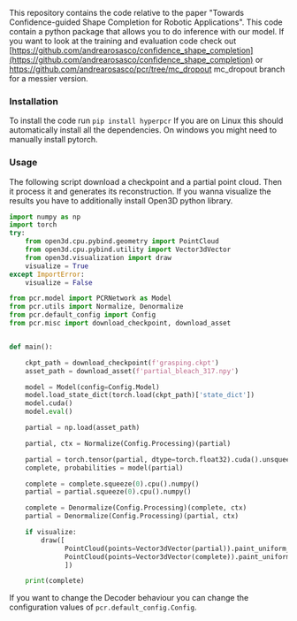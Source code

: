 This repository contains the code relative to the paper "Towards Confidence-guided Shape Completion for Robotic Applications".
This code contain a python package that allows you to do inference with our model. If you want to look at the training and evaluation code check out [https://github.com/andrearosasco/confidence_shape_completion](https://github.com/andrearosasco/confidence_shape_completion) or https://github.com/andrearosasco/pcr/tree/mc_dropout mc_dropout branch for a messier version.
### Installation
To install the code run
`pip install hyperpcr`
If you are on Linux this should automatically install all the dependencies.
On windows you might need to manually install pytorch.
### Usage
The following script download a checkpoint and a partial point cloud. Then it process it and generates its reconstruction. If you wanna visualize the results you have to additionally install Open3D python library.
```python
import numpy as np
import torch
try:
    from open3d.cpu.pybind.geometry import PointCloud
    from open3d.cpu.pybind.utility import Vector3dVector
    from open3d.visualization import draw
    visualize = True
except ImportError:
    visualize = False

from pcr.model import PCRNetwork as Model
from pcr.utils import Normalize, Denormalize
from pcr.default_config import Config
from pcr.misc import download_checkpoint, download_asset


def main():

    ckpt_path = download_checkpoint(f'grasping.ckpt')
    asset_path = download_asset(f'partial_bleach_317.npy')

    model = Model(config=Config.Model)
    model.load_state_dict(torch.load(ckpt_path)['state_dict'])
    model.cuda()
    model.eval()

    partial = np.load(asset_path)

    partial, ctx = Normalize(Config.Processing)(partial)

    partial = torch.tensor(partial, dtype=torch.float32).cuda().unsqueeze(0)
    complete, probabilities = model(partial)

    complete = complete.squeeze(0).cpu().numpy()
    partial = partial.squeeze(0).cpu().numpy()

    complete = Denormalize(Config.Processing)(complete, ctx)
    partial = Denormalize(Config.Processing)(partial, ctx)

    if visualize:
        draw([
              PointCloud(points=Vector3dVector(partial)).paint_uniform_color([0, 0, 1]),
              PointCloud(points=Vector3dVector(complete)).paint_uniform_color([0, 1, 1]),
              ])

    print(complete)
```
If you want to change the Decoder behaviour you can change the configuration values of `pcr.default_config.Config`.
